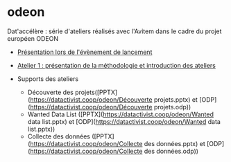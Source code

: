 # odeon
Dat'accélère : série d'ateliers réalisés avec l'Avitem dans le cadre du projet européen ODEON


* [Présentation lors de l'évènement de lancement](https://datactivist.coop/odeon/Slides%20lancement%20ODEON.pdf)

* [Atelier 1 : présentation de la méthodologie et introduction des ateliers](https://datactivist.coop/odeon/index.html)

* Supports des ateliers
  * Découverte des projets([PPTX](https://datactivist.coop/odeon/Découverte projets.pptx) et [ODP](https://datactivist.coop/odeon/Découverte projets.odp))
  * Wanted Data List ([PPTX](https://datactivist.coop/odeon/Wanted data list.pptx) et [ODP](https://datactivist.coop/odeon/Wanted data list.pptx))
  * Collecte des données ([PPTX](https://datactivist.coop/odeon/Collecte des données.pptx) et [ODP](https://datactivist.coop/odeon/Collecte des données.odp))
